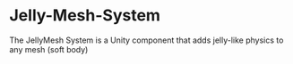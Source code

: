 # Jelly-Mesh-System
The JellyMesh System is a Unity component that adds jelly-like physics to any mesh (soft body)
